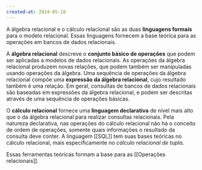 ```yaml
---
created-at: 2024-05-18
---
```


A álgebra relacional e o cálculo relacional são as duas **linguagens formais** para o modelo relacional. Essas linguagens fornecem a base teórica para as operações em bancos de dados relacionais.

A **álgebra relacional** descreve o **conjunto básico de operações** que podem ser aplicadas a modelos de dados relacionais. As operações da álgebra relacional produzem novas relações, que podem também ser manipuladas usando operações da álgebra. Uma sequência de operações da álgebra relacional compõe uma **expressão da álgebra relacional**, cujo resultado também é uma relação. Em geral, consultas de bancos de dados relacionais são baseadas em expressões da álgebra relacional, e podem ser descritas através de uma sequência de operações básicas.

O **cálculo relacional** fornece uma **linguagem declarativa** de nível mais alto que o da álgebra relacional para realizar consultas relacionais. Pela natureza declarativa, nas operações do cálculo relacional não há o conceito de ordem de operações, somente quais informações o resultado da consulta deve conter. A linguagem [[SQL]] tem suas bases teóricas no cálculo relacional, mais especificamente no *cálculo relacional de tupla*.

Essas ferramentas teóricas formam a base para as [[Operações relacionais]].